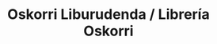 ---
title: "Oskorri Liburudenda / Librería Oskorri"
url: /oronoz/oskorri-liburudenda-libreria-oskorri/
shop: supermercado
---